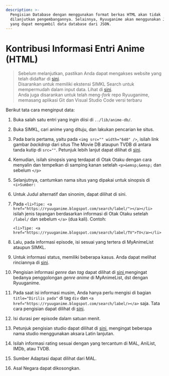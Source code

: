 ```yaml
---
description: >-
  Pengisian Database dengan menggunakan format berkas HTML akan tidak
  dilanjutkan pengembangannya. Selainnya, Ryuuganime akan menggunakan JavaScript
  yang dapat mengambil data database dari JSON.
---
```


# Kontribusi Informasi Entri Anime \(HTML\)

> Sebelum melanjutkan, pastikan Anda dapat mengakses website yang telah didaftar di [sini](../../informasi-sumber/situs-tracking-yang-digunakan.md).  
> Disarankan untuk memiliki ekstensi SIMKL Search untuk mempermudah dalam input data. Lihat di [sini](mencari-entri-web-lain-di-simkl.md).  
> Anda juga disarankan untuk telah meng-_fork_ repo Ryuuganime, memasang aplikasi Git dan Visual Studio Code versi terbaru

Berikut tata cara menginput data:

1. Buka salah satu entri yang ingin diisi di `../lib/anime-db/`.
2. Buka SIMKL, cari anime yang dituju, dan lakukan pencarian ke situs.
3. Pada baris pertama, yaitu pada `<img src="" width="640" />`, isilah link gambar _backdrop_ dari situs The Movie DB ataupun TVDB di antara tanda kutip di `src=""`. Petunjuk lebih lanjut dapat dilihat di [sini](mengisi-tautan-gambar-dari-tmdb-dan-tvdb.md).
4. Kemudian, isilah sinopsis yang terdapat di Otak Otaku dengan cara menyalin dan tempelkan di samping kanan setelah `<p>&emsp;&emsp;` dan sebelum `</p>`
5. Selanjutnya, cantumkan nama situs yang dipakai untuk sinopsis di `<i>Sumber:` 
6. Untuk Judul alternatif dan sinonim, dapat dilihat di sini.
7. Pada `<li>Tipe: <a href="https://ryuuganime.blogspot.com/search/label/"></a></li>` isilah jenis tayangan berdasarkan informasi di Otak Otaku setelah `/label/` dan  sebelum `</a>` \(dua kali\). Contoh: 

   `<li>Tipe: <a href="https://ryuuganime.blogspot.com/search/label/TV">TV</a></li>`

8. Lalu, pada informasi episode, isi sesuai yang tertera di MyAnimeList ataupun SIMKL.
9. Untuk informasi status, memiliki beberapa kasus. Anda dapat melihat rinciannya di [sini](status-penayangan.md).
10. Pengisian informasi _genre_ dan _tag_ dapat dilihat di [sini ](genre-dan-tag.md)mengingat bedanya penggolongan _genre anime_ di MyAnimeList, dst dengan Ryuuganime.
11. Pada saat isi informasi musim, Anda hanya perlu mengisi di bagian `title="Dirilis pada"` di tag `div` dan  `<a href="https://ryuuganime.blogspot.com/search/label/></a>` saja. Tata cara pengisian dapat dilihat di [sini](musim.md).
12. Isi durasi per episode dalam satuan menit.
13. Petunjuk pengisian studio dapat dilihat di [sini](studio.md), mengingat beberapa nama studio menggunakan aksara Latin lanjutan.
14. Isilah informasi rating sesuai dengan yang tercantum di MAL, AniList, IMDb, atau TVDB.
15. Sumber Adaptasi dapat dilihat dari MAL.
16. Asal Negara dapat dikosongkan.

